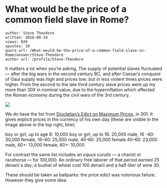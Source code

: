 # What would be the price of a common field slave in Rome?

	author: Steve Theodore
	written: 2016-08-14
	views: 926
	upvotes: 19
	quora url: /What-would-be-the-price-of-a-common-field-slave-in-Rome/answer/Steve-Theodore
	author url: /profile/Steve-Theodore


It matters a lot when you’re asking, The supply of potential slaves fluctuated — after the big wars in the second century BC, and after Caesar’s conquest of Gaul supply was high and prices low; but in less violent times prices were higher. From the second to the late third century slave prices went up my more than 30X in nominal value, due to the hyperinflation which affected the Roman economy during the civil wars of the 3rd century.

![](https://qph.fs.quoracdn.net/main-qimg-f5923bdef56694714520b4ff0ab9eb11)

We do have the list from [Diocletian’s Edict on Maximum Prices](https://en.wikipedia.org/wiki/Edict_on_Maximum_Prices), in 301. It gives explicit prices in the currency of his own day (these are visible in the image above in the top right, btw).

boy or girl, up to age 8: 10,000
boy or girl, up to 16: 20,000 
male, 16 -40: 30,000
female, 16–40: 25,000
male, 40–60: 25,000
female 40–60: 23,000
male, 60+: 13,000
female, 60+: 10,000

For contrast the same list includes an _equus curulis —_ a chariot or racehorse — for 100,000. An ordinary free laborer of that period earned 25 denarii a day; a bushel of wheat cost 100 denarii and a half-liter of wine 30.

These should be taken as ballparks: the price edict was notorious failure. However they give some idea.

